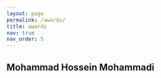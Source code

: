 ```yaml
---
layout: page
permalink: /awards/
title: awards
nav: true
nav_order: 5
---
```


## Mohammad Hossein Mohammadi <br />

